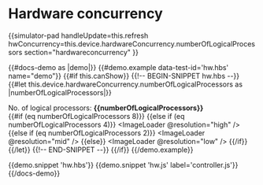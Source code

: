 # Hardware concurrency

{{simulator-pad 
  handleUpdate=this.refresh 
  hwConcurrency=this.device.hardwareConcurrency.numberOfLogicalProcessors
  section="hardwareconcurrency"
}}

{{#docs-demo as |demo|}}
  {{#demo.example data-test-id='hw.hbs' name="demo"}}
    {{#if this.canShow}}
      {{!-- BEGIN-SNIPPET hw.hbs --}}
        {{#let this.device.hardwareConcurrency.numberOfLogicalProcessors as |numberOfLogicalProcessors|}}
          <div>
            No. of logical processors: <b>{{numberOfLogicalProcessors}}</b>
          </div>
          {{#if (eq numberOfLogicalProcessors 8)}}
            <VideoLoader />
          {{else if (eq numberOfLogicalProcessors 4)}}
            <ImageLoader 
              @resolution="high"
            />
          {{else if (eq numberOfLogicalProcessors 2)}}
            <ImageLoader 
              @resolution="mid"
            />
          {{else}}
            <ImageLoader 
              @resolution="low"
            />
          {{/if}}
        {{/let}}
      {{!-- END-SNIPPET --}}
    {{/if}}
  {{/demo.example}}

  {{demo.snippet 'hw.hbs'}}
  {{demo.snippet 'hw.js' label='controller.js'}}
{{/docs-demo}}
